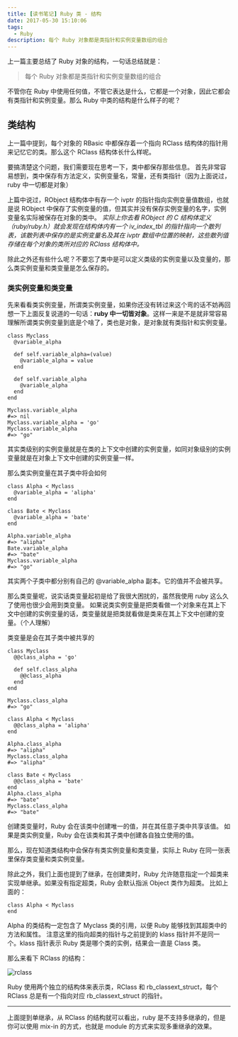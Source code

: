 ```yaml
---
title: [读书笔记] Ruby 类 - 结构 
date: 2017-05-30 15:10:06
tags:
  - Ruby
description: 每个 Ruby 对象都是类指针和实例变量数组的组合
---
```



上一篇主要总结了 Ruby 对象的结构，一句话总结就是：

> 每个 Ruby 对象都是类指针和实例变量数组的组合

不管你在 Ruby 中使用任何值，不管它表达是什么，它都是一个对象，因此它都会有类指针和实例变量。那么 Ruby 中类的结构是什么样子的呢？

## 类结构
上一篇中提到，每个对象的 RBasic 中都保存着一个指向 RClass 结构体的指针用来记忆它的类。那么这个 RClass 结构体长什么样呢。

要搞清楚这个问题，我们需要现在思考一下，类中都保存那些信息。
首先非常容易想到，类中保存有方法定义，实例变量名，常量，还有类指针（因为上面说过，ruby 中一切都是对象）

上篇中说过，RObject 结构体中有存一个 ivptr 的指针指向实例变量值数组，也就是说 RObject 中保存了实例变量的值，但其实并没有保存实例变量的名字，实例变量名实际被保存在对象的类中。
*实际上你去看 RObject 的 C 结构体定义（ruby/ruby.h）就会发现在结构体内有一个 iv_index_tbl 的指针指向一个散列表，该散列表中保存的是实例变量名及其在 ivptr 数组中位置的映射，这些散列值存储在每个对象的类所对应的 RClass 结构体中。*

除此之外还有些什么呢？不要忘了类中是可以定义类级的实例变量以及变量的，那么类实例变量和类变量是怎么保存的。

### 类实例变量和类变量
先来看看类实例变量，所谓类实例变量，如果你还没有转过来这个弯的话不妨再回想一下上面反复说道的一句话：**ruby 中一切皆对象**。这样一来是不是就非常容易理解所谓类实例变量到底是个啥了，类也是对象，是对象就有类指针和实例变量。
```
class Myclass
  @variable_alpha

  def self.variable_alpha=(value)
    @variable_alpha = value
  end

  def self.variable_alpha
    @variable_alpha
  end
end

Myclass.variable_alpha
#=> nil
Myclass.variable_alpha = 'go'
Myclass.variable_alpha
#=> "go"
```

其实类级别的实例变量就是在类的上下文中创建的实例变量，如同对象级别的实例变量就是在对象上下文中创建的实例变量一样。

那么类实例变量在其子类中将会如何
```
class Alpha < Myclass
  @variable_alpha = 'alipha'
end

class Bate < Myclass
  @variable_alpha = 'bate'
end

Alpha.variable_alpha
#=> "alipha"
Bate.variable_alpha
#=> "bate"
Myclass.variable_alpha
#=> "go"
```

其实两个子类中都分别有自己的 @variable_alpha 副本。它的值并不会被共享。

那么类变量呢，说实话类变量起初是给了我很大困扰的，虽然我使用 ruby 这么久了使用也很少会用到类变量。
如果说类实例变量是把类看做一个对象来在其上下文中创建的实例变量的话，类变量就是把类就看做是类来在其上下文中创建的变量。（个人理解）

类变量是会在其子类中被共享的
```
class Myclass
  @@class_alpha = 'go'

  def self.class_alpha
    @@class_alpha
  end
end

Myclass.class_alpha
#=> "go"

class Alpha < Myclass
  @@class_alpha = 'alipha'
end

Alpha.class_alpha
#=> "alipha"
Myclass.class_alpha
#=> "alipha"

class Bate < Myclass
  @@class_alpha = 'bate'
end
Alpha.class_alpha
#=> "bate"
Myclass.class_alpha
#=> "bate"
```

创建类变量时，Ruby 会在该类中创建唯一的值，并在其任意子类中共享该值。
如果是类实例变量，Ruby 会在该类和其子类中创建各自独立使用的值。

那么，现在知道类结构中会保存有类实例变量和类变量，实际上 Ruby 在同一张表里保存类变量和类实例变量。

除此之外，我们上面也提到了继承，在创建类时，Ruby 允许随意指定一个超类来实现单继承。如果没有指定超类，Ruby 会默认指派 Object 类作为超类。
比如上面的：
```
class Alpha < Myclass
end
```
Alpha 的类结构一定包含了 Myclass 类的引用，以便 Ruby 能够找到其超类中的方法和属性。
注意这里的指向超类的指针与之前提到的 klass 指针并不是同一个。klass 指针表示 Ruby 类是哪个类的实例，结果会一直是 Class 类。

那么来看下 RClass 的结构：

![rclass][1]

Ruby 使用两个独立的结构体来表示类，RClass 和 rb_classext_struct，每个 RClass 总是有一个指向对应 rb_classext_struct 的指针。

---
上面提到单继承，从 RClass 的结构就可以看出，ruby 是不支持多继承的，但是你可以使用 mix-in 的方式，也就是 module 的方式来实现多重继承的效果。


  [1]: http://7xsger.com1.z0.glb.clouddn.com/image/jpgrclass.png
